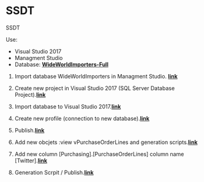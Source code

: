 # SSDT
SSDT


Use:
- Visual Studio 2017
- Managment Studio 
- Database: **[WideWorldImporters-Full](https://github.com/Microsoft/sql-server-samples/releases/download/wide-world-importers-v1.0/WideWorldImporters-Full.bak)**


1. Import database WideWorldImporters in Managment Studio. [**link**](https://github.com/toskpl/SSDT/blob/master/screen/1_ImportDatabase.png)

2. Create new project in Visual Studio 2017 (SQL Server Database Project).[**link**](https://github.com/toskpl/SSDT/blob/master/screen/2_0_createNewProjet.png)

3. Import database to Visual Studio 2017.[**link**]()

4. Create new profile (connection to new database).[**link**]()

5. Publish.[**link**]()

6. Add new obcjets :view vPurchaseOrderLines and generation scripts.[**link**]()

7. Add new column [Purchasing].[PurchaseOrderLines] column name [Twitter].[**link**]()

8. Generation Scrpit / Publish.[**link**]()
